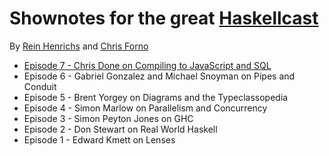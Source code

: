 Shownotes for the great [Haskellcast](http://www.haskellcast.com/)
===================================

By [Rein Henrichs](https://twitter.com/ReinH) and [Chris Forno](https://twitter.com/jekor)

- [Episode 7 - Chris Done on Compiling to JavaScript and SQL](./episode7.md)
- Episode 6 - Gabriel Gonzalez and Michael Snoyman on Pipes and Conduit
- Episode 5 - Brent Yorgey on Diagrams and the Typeclassopedia
- Episode 4 - Simon Marlow on Parallelism and Concurrency
- Episode 3 - Simon Peyton Jones on GHC
- Episode 2 - Don Stewart on Real World Haskell
- Episode 1 - Edward Kmett on Lenses
